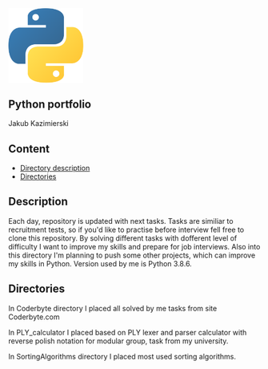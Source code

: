 <img align="center" alt="Python" width="150px" src="./logo.png" />

## Python portfolio
Jakub Kazimierski 

## Content

* [Directory description](#Description)
* [Directories](#Directories)


## Description

Each day, repository is updated with next tasks. Tasks are similiar to recruitment tests, so if you'd like to practise before interview fell free to clone this repository. By solving different tasks with dofferent level of difficulty I want to improve my skills and prepare for job interviews. Also into this directory I'm planning to push some other projects, which can improve my skills in Python. Version used by me is Python 3.8.6.

## Directories

In Coderbyte directory I placed all solved by me tasks from site Coderbyte.com

In PLY_calculator I placed based on PLY lexer and parser calculator with reverse polish notation for modular group, task from my university.

In SortingAlgorithms directory I placed most used sorting algorithms.

